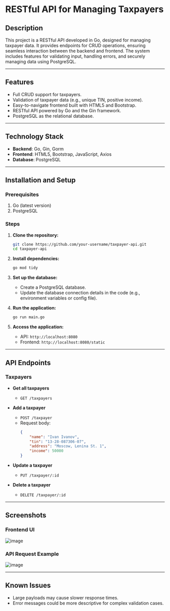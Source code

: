 # RESTful API for Managing Taxpayers

## Description
This project is a RESTful API developed in Go, designed for managing taxpayer data. It provides endpoints for CRUD operations, ensuring seamless interaction between the backend and frontend. The system includes features for validating input, handling errors, and securely managing data using PostgreSQL.

---

## Features

- Full CRUD support for taxpayers.
- Validation of taxpayer data (e.g., unique TIN, positive income).
- Easy-to-navigate frontend built with HTML5 and Bootstrap.
- RESTful API powered by Go and the Gin framework.
- PostgreSQL as the relational database.

---

## Technology Stack

- **Backend**: Go, Gin, Gorm
- **Frontend**: HTML5, Bootstrap, JavaScript, Axios
- **Database**: PostgreSQL

---

## Installation and Setup

### Prerequisites

1. Go (latest version)
2. PostgreSQL

### Steps

1. **Clone the repository:**
   ```bash
   git clone https://github.com/your-username/taxpayer-api.git
   cd taxpayer-api
   ```

2. **Install dependencies:**
   ```bash
   go mod tidy
   ```

3. **Set up the database:**
   - Create a PostgreSQL database.
   - Update the database connection details in the code (e.g., environment variables or config file).

4. **Run the application:**
   ```bash
   go run main.go
   ```

5. **Access the application:**
   - API: `http://localhost:8080`
   - Frontend: `http://localhost:8080/static`

---

## API Endpoints

### Taxpayers

- **Get all taxpayers**
  - `GET /taxpayers`

- **Add a taxpayer**
  - `POST /taxpayer`
  - Request body:
    ```json
    {
        "name": "Ivan Ivanov",
        "tin": "13-28-087306-07",
        "address": "Moscow, Lenina St. 1",
        "income": 50000
    }
    ```

- **Update a taxpayer**
  - `PUT /taxpayer/:id`

- **Delete a taxpayer**
  - `DELETE /taxpayer/:id`

---

## Screenshots

### Frontend UI
![image](https://github.com/user-attachments/assets/6926b8c3-65b6-4f42-9a64-c20200b2949e)


### API Request Example
![image](https://github.com/user-attachments/assets/adac96c5-1393-4091-a447-d61a7e132a00)

---

## Known Issues

- Large payloads may cause slower response times.
- Error messages could be more descriptive for complex validation cases.



